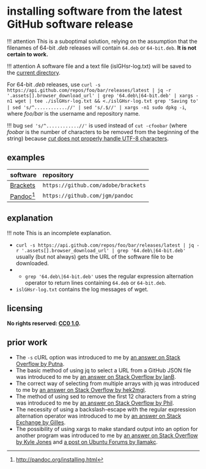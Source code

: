 # installing software from the latest GitHub software release

!!! attention
    This is a suboptimal solution, relying on the assumption that the filenames of 64-bit *.deb* releases will contain `64.deb` or `64-bit.deb`. **It is not certain to work.**

!!! attention
    A software file and a text file (islGHsr-log.txt) will be saved to the [current directory](https://en.wikipedia.org/wiki/Working_directory).

For 64-bit *.deb* releases, use `curl -s https://api.github.com/repos/foo/bar/releases/latest | jq -r '.assets[].browser_download_url' | grep '64.deb\|64-bit.deb' | xargs -n1 wget | tee ./islGHsr-log.txt && <./islGHsr-log.txt grep 'Saving to' | sed 's/^............//' | sed 's/.$//' | xargs -n1 sudo dpkg -i`, where *foo/bar* is the username and repository name.

!!! bug
    `sed 's/^............//'` is used instead of `cut -cfoobar` (where *foobar* is the number of characters to be removed from the beginning of the string) because [*cut* does not properly handle UTF-8 characters](https://unix.stackexchange.com/questions/163721/can-not-use-cut-c-characters-with-utf-8/163725#163725).

## examples
| software | repository
|:-|:-
| [Brackets](http://brackets.io/) | `https://github.com/adobe/brackets`
| [Pandoc](http://pandoc.org/)[^islGHsr1] | `https://github.com/jgm/pandoc`

## explanation

!!! note
    This is an incomplete explanation.

- `curl -s https://api.github.com/repos/foo/bar/releases/latest | jq -r '.assets[].browser_download_url' | grep '64.deb\|64-bit.deb'` usually (but not always) gets the URL of the software file to be downloaded.
- - `grep '64.deb\|64-bit.deb'` uses the regular expression alternation operator to return lines containing `64.deb` or `64-bit.deb`.
- `islGHsr-log.txt` contains the log messages of wget.

## licensing
**No rights reserved: [CC0 1.0](https://creativecommons.org/publicdomain/zero/1.0/).**

## prior work
- The `-s` cURL option was introduced to me by [an answer on Stack Overflow by Putna](https://stackoverflow.com/questions/24987542/is-there-a-link-to-github-for-downloading-a-file-in-the-latest-release-of-a-repo/26738019#26738019).
- The basic method of using jq to select a URL from a GitHub JSON file was introduced to me by [an answer on Stack Overflow by IanB](https://stackoverflow.com/questions/24987542/is-there-a-link-to-github-for-downloading-a-file-in-the-latest-release-of-a-repo/29360657#29360657).
- The correct way of selecting from multiple arrays with jq was introduced to me by [an answer on Stack Overflow by hek2mgl](https://stackoverflow.com/questions/34543829/jq-cannot-index-array-with-string/34544406#34544406).
- The method of using sed to remove the first 12 characters from a string was introduced to me by [an answer on Stack Overflow by Phil](https://stackoverflow.com/questions/3795512/delete-the-first-five-characters-on-any-line-of-a-text-file-in-linux-with-sed/3806107#3806107).
- The necessity of using a backslash-escape with the regular expression alternation operator was introduced to me by [an answer on Stack Exchange by Gilles](https://unix.stackexchange.com/questions/37313/how-do-i-grep-for-multiple-patterns-with-pattern-having-a-pipe-character/37316#37316).
- The possibility of using xargs to make standard output into an option for another program was introduced to me by [an answer on Stack Overflow by Kyle Jones](https://stackoverflow.com/questions/8957744/wget-or-curl-from-stdin/8957796#8957796) and [a post on Ubuntu Forums by llamakc](https://ubuntuforums.org/archive/index.php/t-1174793.html).

[^islGHsr1]: http://pandoc.org/installing.html
